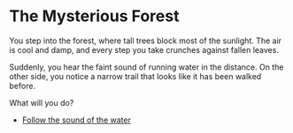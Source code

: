 # The Mysterious Forest

You step into the forest, where tall trees block most of the sunlight. The air is cool and damp, and every step you take crunches against fallen leaves.  

Suddenly, you hear the faint sound of running water in the distance. On the other side, you notice a narrow trail that looks like it has been walked before.  

What will you do?  

- [Follow the sound of the water](riverbank.md)

